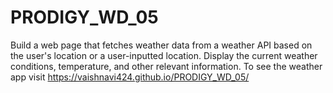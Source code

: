 # PRODIGY_WD_05
Build a web page that fetches weather data from a weather API based on the user's location or a user-inputted location. Display the current weather conditions, temperature, and other relevant information. To see the weather app visit https://vaishnavi424.github.io/PRODIGY_WD_05/
